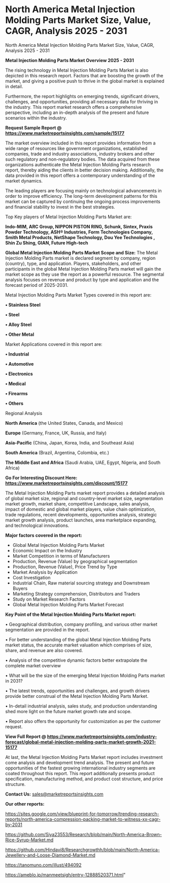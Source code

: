 # North America Metal Injection Molding Parts Market Size, Value, CAGR, Analysis 2025 - 2031
North America Metal Injection Molding Parts Market Size, Value, CAGR, Analysis 2025 - 2031

<Strong> Metal Injection Molding Parts Market Overview 2025 - 2031</strong>

The rising technology in Metal Injection Molding Parts Market is also depicted in this research report. Factors that are boosting the growth of the market, and giving a positive push to thrive in the global market is explained in detail.

Furthermore, the report highlights on emerging trends, significant drivers, challenges, and opportunities, providing all necessary data for thriving in the industry. This report market research offers a comprehensive perspective, including an in-depth analysis of the present and future scenarios within the industry.

<strong>Request Sample Report @ <a href=https://www.marketreportsinsights.com/sample/15177>https://www.marketreportsinsights.com/sample/15177</a></strong>

The market overview included in this report provides information from a wide range of resources like government organizations, established companies, trade and industry associations, industry brokers and other such regulatory and non-regulatory bodies. The data acquired from these organizations authenticate the Metal Injection Molding Parts research report, thereby aiding the clients in better decision making. Additionally, the data provided in this report offers a contemporary understanding of the market dynamics.

The leading players are focusing mainly on technological advancements in order to improve efficiency. The long-term development patterns for this market can be captured by continuing the ongoing process improvements and financial stability to invest in the best strategies.

Top Key players of Metal Injection Molding Parts Market are:

<strong>Indo-MIM, ARC Group, NIPPON PISTON RING, Schunk, Sintex, Praxis Powder Technology, ASH® Industries, Form Technologies Company, Smith Metal Products, NetShape Technology, Dou Yee Technologies , Shin Zu Shing, GIAN, Future High-tech</strong>

<strong><b>Global Metal Injection Molding Parts Market Scope and Size:</b></strong>
The Metal Injection Molding Parts market is declared segment by company, region (country), type, and application. Players, stakeholders, and other participants in the global Metal Injection Molding Parts market will gain the market scope as they use the report as a powerful resource. The segmental analysis focuses on revenue and product by type and application and the forecast period of 2025-2031.

Metal Injection Molding Parts Market Types covered in this report are:

<strong>• Stainless Steel

• Steel

• Alloy Steel

• Other Metal</strong>

Market Applications covered in this report are:

<strong>• Industrial

• Automotive

• Electronics

• Medical

• Firearms

• Others</strong> 

Regional Analysis

<strong>North America</strong> (the United States, Canada, and Mexico)

<strong>Europe</strong> (Germany, France, UK, Russia, and Italy)

<strong>Asia-Pacific</strong> (China, Japan, Korea, India, and Southeast Asia)

<strong>South America</strong> (Brazil, Argentina, Colombia, etc.)

<strong>The Middle East and Africa</strong> (Saudi Arabia, UAE, Egypt, Nigeria, and South Africa)

<strong>Go For Interesting Discount Here: <a href=https://www.marketreportsinsights.com/discount/15177>https://www.marketreportsinsights.com/discount/15177</a></strong>

The Metal Injection Molding Parts market report provides a detailed analysis of global market size, regional and country-level market size, segmentation market growth, market share, competitive Landscape, sales analysis, impact of domestic and global market players, value chain optimization, trade regulations, recent developments, opportunities analysis, strategic market growth analysis, product launches, area marketplace expanding, and technological innovations.

<strong><b>Major factors covered in the report:</b></strong>
<ul>
  <li>Global Metal Injection Molding Parts Market </li>
  <li>Economic Impact on the Industry</li>
  <li>Market Competition in terms of Manufacturers</li>
  <li>Production, Revenue (Value) by geographical segmentation</li>
  <li>Production, Revenue (Value), Price Trend by Type</li>
  <li>Market Analysis by Application</li>
  <li>Cost Investigation</li>
  <li>Industrial Chain, Raw material sourcing strategy and Downstream Buyers</li>
  <li>Marketing Strategy comprehension, Distributors and Traders</li>
  <li>Study on Market Research Factors</li>
  <li>Global Metal Injection Molding Parts Market Forecast</li>
</ul>

<strong><b>Key Point of the Metal Injection Molding Parts Market report:</b></strong>

• Geographical distribution, company profiling, and various other market segmentation are provided in the report.

• For better understanding of the global Metal Injection Molding Parts market status, the accurate market valuation which comprises of size, share, and revenue are also covered.

• Analysis of the competitive dynamic factors better extrapolate the complete market overview

• What will be the size of the emerging Metal Injection Molding Parts market in 2031?

• The latest trends, opportunities and challenges, and growth drivers provide better construal of the Metal Injection Molding Parts Market.

• In-detail industrial analysis, sales study, and production understanding shed more light on the future market growth rate and scope.

• Report also offers the opportunity for customization as per the customer request.

<strong><b>View Full Report @ <a href=https://www.marketreportsinsights.com/industry-forecast/global-metal-injection-molding-parts-market-growth-2021-15177>https://www.marketreportsinsights.com/industry-forecast/global-metal-injection-molding-parts-market-growth-2021-15177</a></b></strong>


At last, the Metal Injection Molding Parts Market report includes investment come analysis and development trend analysis. The present and future opportunities of the fastest growing international industry segments are coated throughout this report. This report additionally presents product specification, manufacturing method, and product cost structure, and price structure.

<strong>Contact Us:</strong>
sales@marketreportsinsights.com

<strong>Our other reports:</strong>

<a href=https://sites.google.com/view/blueprint-for-tomorrow/trending-research-reports/north-america-compression-packing-market-to-witness-xx-cagr-by-2031>https://sites.google.com/view/blueprint-for-tomorrow/trending-research-reports/north-america-compression-packing-market-to-witness-xx-cagr-by-2031</a>

<a href=https://github.com/Siya23553/Research/blob/main/North-America-Brown-Rice-Syrup-Market.md>https://github.com/Siya23553/Research/blob/main/North-America-Brown-Rice-Syrup-Market.md</a>

<a href=https://github.com/Hindavi8/Researchgrowthh/blob/main/North-America-Jewellery-and-Loose-Diamond-Market.md>https://github.com/Hindavi8/Researchgrowthh/blob/main/North-America-Jewellery-and-Loose-Diamond-Market.md</a>

<a href=https://tanomuno.com/illust/494092>https://tanomuno.com/illust/494092</a>

<a href=https://ameblo.jp/manmeetsigh/entry-12888520371.html>https://ameblo.jp/manmeetsigh/entry-12888520371.html</a>"
